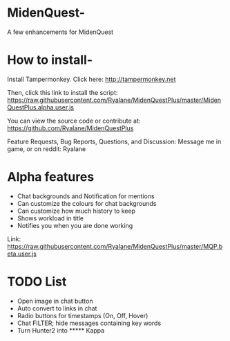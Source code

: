 # MidenQuest-
A few enhancements for MidenQuest

# How to install-
Install Tampermonkey.
Click here: http://tampermonkey.net

Then, click this link to install the script:
https://raw.githubusercontent.com/Ryalane/MidenQuestPlus/master/MidenQuestPlus.alpha.user.js

You can view the source code or contribute at:
https://github.com/Ryalane/MidenQuestPlus

Feature Requests, Bug Reports, Questions, and Discussion: Message me in game, or on reddit: Ryalane

# Alpha features
* Chat backgrounds and Notification for mentions
* Can customize the colours for chat backgrounds
* Can customize how much history to keep
* Shows workload in title
* Notifies you when you are done working

Link: https://raw.githubusercontent.com/Ryalane/MidenQuestPlus/master/MQP.beta.user.js

# TODO List
* Open image in chat button
* Auto convert to links in chat
* Radio buttons for timestamps (On, Off, Hover)
* Chat FILTER; hide messages containing key words
* Turn Hunter2 into ***** Kappa
